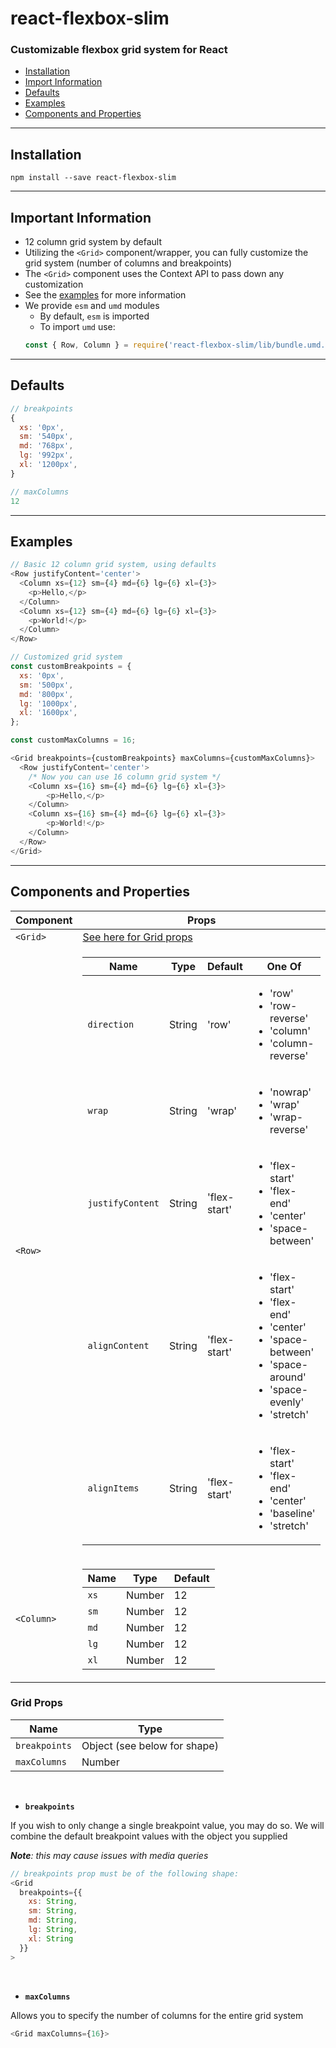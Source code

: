 # react-flexbox-slim

### Customizable flexbox grid system for React

 - [Installation](#installation)
 - [Import Information](#important-information)
 - [Defaults](#defaults)
 - [Examples](#examples)
 - [Components and Properties](#Components-and-Properties)

---

## Installation

`npm install --save react-flexbox-slim`

---

## Important Information

 - 12 column grid system by default
 - Utilizing the `<Grid>` component/wrapper, you can fully customize the grid system (number of columns and breakpoints)
 - The `<Grid>` component uses the Context API to pass down any customization
 - See the [examples](#examples) for more information
 - We provide `esm` and `umd` modules
   - By default, `esm` is imported
   - To import `umd` use: 
   ```javascript
   const { Row, Column } = require('react-flexbox-slim/lib/bundle.umd.js')
   ```

---

## Defaults

```javascript
// breakpoints
{
  xs: '0px',
  sm: '540px',
  md: '768px',
  lg: '992px',
  xl: '1200px',
}
```

```javascript
// maxColumns
12
```

---

## Examples

```javascript
// Basic 12 column grid system, using defaults
<Row justifyContent='center'>
  <Column xs={12} sm={4} md={6} lg={6} xl={3}>
    <p>Hello,</p>
  </Column>
  <Column xs={12} sm={4} md={6} lg={6} xl={3}>
    <p>World!</p>
  </Column>
</Row>
```

```javascript
// Customized grid system
const customBreakpoints = {
  xs: '0px',
  sm: '500px',
  md: '800px',
  lg: '1000px',
  xl: '1600px',
};

const customMaxColumns = 16;

<Grid breakpoints={customBreakpoints} maxColumns={customMaxColumns}>
  <Row justifyContent='center'>
    /* Now you can use 16 column grid system */
    <Column xs={16} sm={4} md={6} lg={6} xl={3}>
        <p>Hello,</p>
    </Column>
    <Column xs={16} sm={4} md={6} lg={6} xl={3}>
        <p>World!</p>
    </Column>
  </Row>
</Grid>
```

---

## Components and Properties

| Component | Props |
| --- | --- |
| <code>&lt;Grid&gt;</code> | [See here for Grid props](#grid-props) |
| <code>&lt;Row&gt;</code> | <table><thead><tr><th>Name</th><th>Type</th><th>Default</th><th>One Of</th></tr></thead><tbody><tr><td><code>direction</code></td><td>String</td><td>'row'</td><td><ul><li>'row'</li><li>'row-reverse'</li><li>'column'</li><li>'column-reverse'</li></ul></td></tr><tr><td><code>wrap</code></td><td>String</td><td>'wrap'</td><td><ul><li>'nowrap'</li><li>'wrap'</li><li>'wrap-reverse'</li></ul></td></tr><tr><td><code>justifyContent</code></td><td>String</td><td>'flex-start'</td><td><ul><li>'flex-start'</li><li>'flex-end'</li><li>'center'</li><li>'space-between'</li></ul></td></tr><tr><td><code>alignContent</code></td><td>String</td><td>'flex-start'</td><td><ul><li>'flex-start'</li><li>'flex-end'</li><li>'center'</li><li>'space-between'</li><li>'space-around'</li><li>'space-evenly'</li><li>'stretch'</li></ul></td></tr><tr><td><code>alignItems</code></td><td>String</td><td>'flex-start'</td><td><ul><li>'flex-start'</li><li>'flex-end'</li><li>'center'</li><li>'baseline'</li><li>'stretch'</li></ul></td></tr></tbody></table> |
| <code>&lt;Column&gt;</code> | <table><thead><tr><th>Name</th><th>Type</th><th>Default</th></tr></thead><tbody><tr><td><code>xs</code></td><td>Number</td><td>12</td></tr><tr><td><code>sm</code></td><td>Number</td><td>12</td></tr><tr><td><code>md</code></td><td>Number</td><td>12</td></tr><tr><td><code>lg</code></td><td>Number</td><td>12</td></tr><tr><td><code>xl</code></td><td>Number</td><td>12</td></tr></tbody></table>

### Grid Props

| Name | Type |
| --- | --- |
| `breakpoints` | Object (see below for shape) |
| `maxColumns` | Number |

<br />

 - **`breakpoints`**

If you wish to only change a single breakpoint value, you may do so. We will combine the default breakpoint values with the object you supplied 

***Note**: this may cause issues with media queries*

```javascript
// breakpoints prop must be of the following shape:
<Grid 
  breakpoints={{
    xs: String,
    sm: String,
    md: String,
    lg: String,
    xl: String
  }}
>
```
<br/>

 - **`maxColumns`**

Allows you to specify the number of columns for the entire grid system

```javascript
<Grid maxColumns={16}>
```